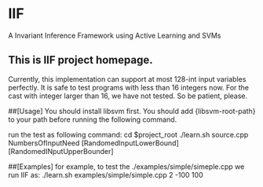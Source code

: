 # IIF
A  Invariant Inference Framework using Active Learning and SVMs

## This is IIF project homepage.
Currently, this implementation can support at most 128-int input variables perfectly.
It is safe to  test programs with less than 16 integers now.
For the cast with integer larger than 16, we have not tested.
So be patient, please.




##[Usage]
You should install libsvm first.
You should add {libsvm-root-path} to your path before running the following command.

run the test as following command:
cd $project_root
./learn.sh	source.cpp	NumbersOfInputNeed	[RandomedInputLowerBound] [RandomedINputUpperBounder] 

##[Examples]
for example, to test the ./examples/simple/simeple.cpp
we run IIF as: ./learn.sh	examples/simple/simple.cpp 2 -100 100
